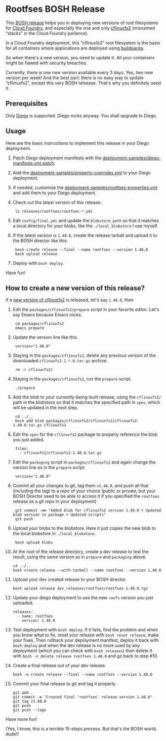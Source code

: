 Rootfses BOSH Release
=====================

This [BOSH release](http://bosh.io/docs/release.html) helps you in deploying
new versions of root filesystems for [Cloud Foundry](https://github.com/cloudfoundry/cf-release),
and especially the one and only
[cflinuxfs2](https://github.com/cloudfoundry/stacks) (misnamed “stacks” in the
Cloud Foundry parlance).

In a Cloud Foundry deployment, this “cflinuxfs2” root filesystem is the basis
for all containers where applications are deployed using
[buildpacks](http://docs.gstack.io/app-and-context/#a-buildpack).

So when there's a new version, you need to update it. All your containers
might be flawed with security breaches.

Currently, there is one new version available every 3 days. Yes, *two* new
version per week! And the best part: there is no easy way to update
“cflinuxfs2”, except this very BOSH relsease. That's why you definitely need
it.


Prerequisites
-------------

Only [Diego](https://github.com/cloudfoundry-incubator/diego-release) is
supported. Diego rocks anyway. You shall upgrade to Diego.


Usage
-----

Here are the basic instructions to implement this release in your Diego
deployment.

1. Patch Diego deployment manifests with the
   [deployment-samples/diego-manifests.yml.patch](./deployment-samples/diego-manifests.yml.patch).

2. Add the [deployment-samples/property-overrides.yml](./deployment-samples/property-overrides.yml)
   to your Diego deployment.

3. If needed, customize the [deployment-samples/rootfses-properties.yml](./deployment-samples/rootfses-properties.yml)
   and add them to your Diego deployment.

4. Check out the latest version of this release:

        ls releases/rootfses/rootfses-*.yml

5. Edit `config/final.yml` and update the `blobstore_path` so that it matches
   a local directory for your blobs, like the `./local_blobstore` I use myself.

6. If the latest version is `1.48.0`, create the release tarball and upload it
   to the BOSH director like this:

        bosh create release --final --name rootfses --version 1.48.0
        bosh upload release

7. Deploy with `bosh deploy`.

Have fun!


How to create a new version of this release?
--------------------------------------------

If a [new version of cflinuxfs2](https://github.com/cloudfoundry/stacks/releases)
is released, let's say `1.48.0`, then

1. Edit the `packages/cflinuxfs2/prepare` script in your favorite editor.
   Let's say Emacs because Emacs rocks.

        cd packages/cflinuxfs2
        emacs prepare

2. Update the version line like this.

        version="1.48.0"

3. Staying in the `packages/cflinuxfs2`, delete any previous version of the
   downloaded `cflinuxfs2-1.*.0.tar.gz` archive.

        rm -r cflinuxfs2/

4. Staying in the `packages/cflinuxfs2`, run the `prepare` script.

        ./prepare

5. Add the blob to your currently-being-built release, using the `cflinuxfs2/`
   path in the blobstore so that it matches the specified path in `spec`,
   which will be updated in the next step.

        cd ../..
        bosh add blob packages/cflinuxfs2/cflinuxfs2/cflinuxfs2-1.48.0.tar.gz cflinuxfs2

6. Edit the `spec` for the `cflinuxfs2` package to properly reference the blob
   you just added.

        files:
          - cflinuxfs2/cflinuxfs2-1.48.0.tar.gz

7. Edit the `packaging` script in `packages/cflinuxfs2` and again change the
   version line as in the `prepare` script.

        version="1.48.0"

8. Commit all your changes to git, tag them `v1.48.0`, and push all that
   (including the tag) to a repo of your choice (public or private, but your
   BOSH Director need to be able to access it if you specified the `rootfses`
   release as a git repo in your deployment)

        git commit -am "Added blob for cflinuxfs2 version 1.48.0 + Updated blob version in package + Updated scripts"
        git push


9. Upload your blobs to the blobstore. Here it just copies the new blob to the
   local blobstore in `./local_blobstore`.

        bosh upload blobs

10. At the root of the release directory, create a dev release to test the
    result, using the same version as in `prepare` and `packaging` above.

        cd ../..
        bosh create release --with-tarball --name rootfses --version 1.48.0

11. Upload your dev created release to your BOSH director.

        bosh upload release dev_releases/rootfses/rootfses-1.48.0.tgz

12. Update your diego deployment to use the new `roofs` version you just
    uploaded.

        releases:
          - name: rootfses
            version: 1.48.0

13. Test deployment with `bosh deploy`. If it fails, find the problem and when
    you know what to fix, reset your release with `bosh reset release`, make
    your fixes. Then rollback your deployment manifest, deploy it back with
    `bosh deploy` and when the dev release is no more used by any deployment
    (which you can check with `bosh releases`) then delete it with
    `bosh -n delete release rootfses 1.48.0` and go back to step #10.

14. Create a final release out of your dev release.

        bosh -n create release --final --name rootfses --version 1.48.0

15. Commit your final release to git and tag it properly.

        git add .
        git commit -m "Created final 'rootfses' release version 1.48.0"
        git tag v1.48.0
        git push
        git push --tags

Have more fun!

(Yes, I know, this is a terrible 15-steps process. But that's the BOSH world,
dude!)
